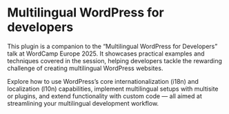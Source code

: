# Multilingual WordPress for developers

This plugin is a companion to the “Multilingual WordPress for Developers” talk at WordCamp Europe 2025. It showcases practical examples and techniques covered in the session, helping developers tackle the rewarding challenge of creating multilingual WordPress websites.

Explore how to use WordPress’s core internationalization (i18n) and localization (l10n) capabilities, implement multilingual setups with multisite or plugins, and extend functionality with custom code — all aimed at streamlining your multilingual development workflow.

